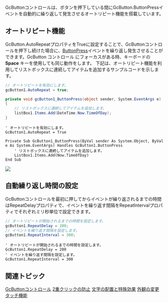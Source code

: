 GcButtonコントロールは、ボタンを押下している間にGcButton.ButtonPressイベントを自動的に繰り返して発生させるオートリピート機能を搭載しています。

## オートリピート機能

GcButton.AutoRepeatプロパティをTrueに設定することで、GcButtonコントロールを押下し続けた場合に、[ButtonPress](gcdocsite__documentlink?toc-item-id=c0a2b8d4-218f-43e0-9717-0db97cedecd3)イベントを繰り返し発生させることができます。GcButton コントロール にフォーカスがある時、キーボードの **Space** キーを使用しても同じ動作をします。
下記は、オートリピート機能を利用してリストボックスに連続してアイテムを追加するサンプルコードを示します。

```csharp
// オートリピートを有効にします。
gcButton1.AutoRepeat = true;

private void gcButton1_ButtonPress(object sender, System.EventArgs e)
{
    // リストボックスに連続してアイテムを追加します。
    listBox1.Items.Add(DateTime.Now.TimeOfDay);
}
```

```vbnet
' オートリピートを有効にします。
GcButton1.AutoRepeat = True

Private Sub GcButton1_ButtonPress(ByVal sender As System.Object, ByVal e As System.EventArgs) Handles GcButton1.ButtonPress
    ' リストボックスに連続してアイテムを追加します。
    ListBox1.Items.Add(Now.TimeOfDay)
End Sub
```

![](/DOCUMENT_SITE_LINK_PREFIX_HERE/document-site-files/images/06fadbb1-c461-433a-b385-ae4966e56069/images/gcbutton.autorepeat.png)

## 自動繰り返し時間の設定

GcButtonコントロールを最初に押してからイベントが繰り返されるまでの時間はRepeatDelayプロパティで、イベントを繰り返す間隔をRepeatIntervalプロパティでそれぞれミリ秒単位で設定できます。

```csharp
// オートリピートが開始されるまでの時間を設定します。
gcButton1.RepeatDelay = 200;
// イベントを繰り返す間隔を設定します。
gcButton1.RepeatInterval = 300;
```

```vbnet
' オートリピートが開始されるまでの時間を設定します。
GcButton1.RepeatDelay = 200
' イベントを繰り返す間隔を設定します。
GcButton1.RepeatInterval = 300
```

## 関連トピック

[GcButtonコントロール](gcdocsite__documentlink?toc-item-id=2a763373-6f6a-4d64-a251-8934cf77633c)
[2重クリックの防止](gcdocsite__documentlink?toc-item-id=d6f09cfc-183f-4094-a0ac-346209c2a430)
[文字の配置と特殊効果](gcdocsite__documentlink?toc-item-id=c4887e71-ea9e-47af-b5a3-8e27210a8aeb)
[外観の変更](gcdocsite__documentlink?toc-item-id=efaaa3e7-0fe7-4f4c-815e-ce8dc133609d)
[タッチ機能](gcdocsite__documentlink?toc-item-id=a3bc7404-cf8f-4570-9a8a-db064af9fe6c)
